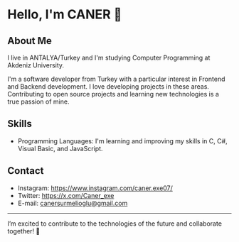 # Hello, I'm CANER 👋

## About Me
I live in ANTALYA/Turkey and I'm studying Computer Programming at Akdeniz University.

I'm a software developer from Turkey with a particular interest in Frontend and Backend development. I love developing projects in these areas. Contributing to open source projects and learning new technologies is a true passion of mine.

## Skills

- Programming Languages: I'm learning and improving my skills in C, C#, Visual Basic, and JavaScript.

## Contact

- Instagram: https://www.instagram.com/caner.exe07/
- Twitter: https://x.com/Caner_exe
- E-mail: canersurmelioglu@gmail.com

---

I’m excited to contribute to the technologies of the future and collaborate together! 🚀


<!---
Canersr/Canersr is a ✨ special ✨ repository because its `README.md` (this file) appears on your GitHub profile.
You can click the Preview link to take a look at your changes.
--->
